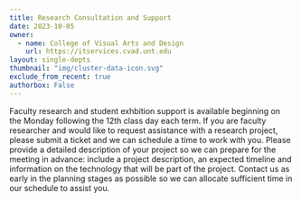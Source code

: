 ```yaml
---
title: Research Consultation and Support
date: 2023-10-05
owner:
  - name: College of Visual Arts and Design
    url: https://itservices.cvad.unt.edu
layout: single-depts
thumbnail: "img/cluster-data-icon.svg"
exclude_from_recent: true
authorbox: False
---
```

Faculty research and student exhbition support is available beginning on the Monday following the 12th class day each term. If you are faculty researcher and would like to request assistance with a research project, please submit a ticket and we can schedule a time to work with you. Please provide a detailed description of your project so we can prepare for the meeting in advance: include a project description, an expected timeline and information on the technology that will be part of the project. Contact us as early in the planning stages as possible so we can allocate sufficient time in our schedule to assist you.
<!--more-->